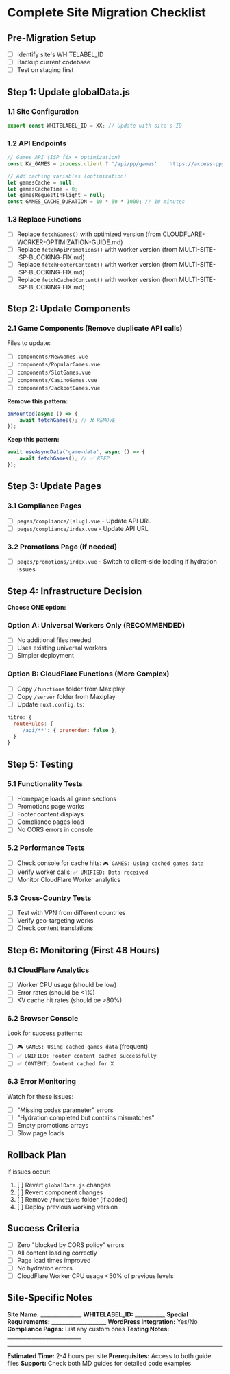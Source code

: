 # Complete Site Migration Checklist

## Pre-Migration Setup
- [ ] Identify site's WHITELABEL_ID
- [ ] Backup current codebase
- [ ] Test on staging first

## Step 1: Update globalData.js

### 1.1 Site Configuration
```javascript
export const WHITELABEL_ID = XX; // Update with site's ID
```

### 1.2 API Endpoints
```javascript
// Games API (ISP fix + optimization)
const KV_GAMES = process.client ? '/api/pp/games' : 'https://access-ppgames.tech1960.workers.dev/';

// Add caching variables (optimization)
let gamesCache = null;
let gamesCacheTime = 0;
let gamesRequestInFlight = null;
const GAMES_CACHE_DURATION = 10 * 60 * 1000; // 10 minutes
```

### 1.3 Replace Functions
- [ ] Replace `fetchGames()` with optimized version (from CLOUDFLARE-WORKER-OPTIMIZATION-GUIDE.md)
- [ ] Replace `fetchApiPromotions()` with worker version (from MULTI-SITE-ISP-BLOCKING-FIX.md)
- [ ] Replace `fetchFooterContent()` with worker version (from MULTI-SITE-ISP-BLOCKING-FIX.md)
- [ ] Replace `fetchCachedContent()` with worker version (from MULTI-SITE-ISP-BLOCKING-FIX.md)

## Step 2: Update Components

### 2.1 Game Components (Remove duplicate API calls)
Files to update:
- [ ] `components/NewGames.vue`
- [ ] `components/PopularGames.vue`
- [ ] `components/SlotGames.vue`
- [ ] `components/CasinoGames.vue`
- [ ] `components/JackpotGames.vue`

**Remove this pattern:**
```javascript
onMounted(async () => {
    await fetchGames(); // ❌ REMOVE
});
```

**Keep this pattern:**
```javascript
await useAsyncData('game-data', async () => {
    await fetchGames(); // ✅ KEEP
});
```

## Step 3: Update Pages

### 3.1 Compliance Pages
- [ ] `pages/compliance/[slug].vue` - Update API URL
- [ ] `pages/compliance/index.vue` - Update API URL

### 3.2 Promotions Page (if needed)
- [ ] `pages/promotions/index.vue` - Switch to client-side loading if hydration issues

## Step 4: Infrastructure Decision

**Choose ONE option:**

### Option A: Universal Workers Only (RECOMMENDED)
- [ ] No additional files needed
- [ ] Uses existing universal workers
- [ ] Simpler deployment

### Option B: CloudFlare Functions (More Complex)
- [ ] Copy `/functions` folder from Maxiplay
- [ ] Copy `/server` folder from Maxiplay
- [ ] Update `nuxt.config.ts`:
```javascript
nitro: {
  routeRules: {
    '/api/**': { prerender: false },
  }
}
```

## Step 5: Testing

### 5.1 Functionality Tests
- [ ] Homepage loads all game sections
- [ ] Promotions page works
- [ ] Footer content displays
- [ ] Compliance pages load
- [ ] No CORS errors in console

### 5.2 Performance Tests
- [ ] Check console for cache hits: `🎮 GAMES: Using cached games data`
- [ ] Verify worker calls: `✅ UNIFIED: Data received`
- [ ] Monitor CloudFlare Worker analytics

### 5.3 Cross-Country Tests
- [ ] Test with VPN from different countries
- [ ] Verify geo-targeting works
- [ ] Check content translations

## Step 6: Monitoring (First 48 Hours)

### 6.1 CloudFlare Analytics
- [ ] Worker CPU usage (should be low)
- [ ] Error rates (should be <1%)
- [ ] KV cache hit rates (should be >80%)

### 6.2 Browser Console
Look for success patterns:
- [ ] `🎮 GAMES: Using cached games data` (frequent)
- [ ] `✅ UNIFIED: Footer content cached successfully`
- [ ] `✅ CONTENT: Content cached for X`

### 6.3 Error Monitoring
Watch for these issues:
- [ ] "Missing codes parameter" errors
- [ ] "Hydration completed but contains mismatches"
- [ ] Empty promotions arrays
- [ ] Slow page loads

## Rollback Plan

If issues occur:
1. [ ] Revert `globalData.js` changes
2. [ ] Revert component changes
3. [ ] Remove `/functions` folder (if added)
4. [ ] Deploy previous working version

## Success Criteria

- [ ] Zero "blocked by CORS policy" errors
- [ ] All content loading correctly
- [ ] Page load times improved
- [ ] No hydration errors
- [ ] CloudFlare Worker CPU usage <50% of previous levels

## Site-Specific Notes

**Site Name:** _______________
**WHITELABEL_ID:** ___________
**Special Requirements:** ____________________
**WordPress Integration:** Yes/No
**Compliance Pages:** List any custom ones
**Testing Notes:** ___________________________

---

**Estimated Time:** 2-4 hours per site
**Prerequisites:** Access to both guide files
**Support:** Check both MD guides for detailed code examples
